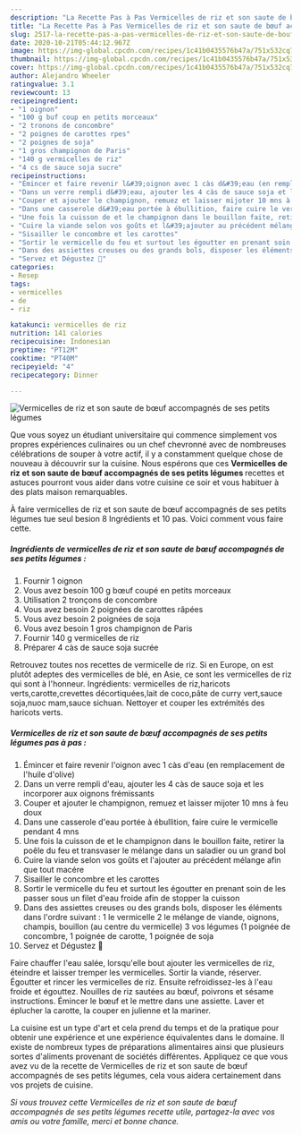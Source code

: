 ```yaml
---
description: "La Recette Pas à Pas Vermicelles de riz et son saute de bœuf accompagnés de ses petits légumes"
title: "La Recette Pas à Pas Vermicelles de riz et son saute de bœuf accompagnés de ses petits légumes"
slug: 2517-la-recette-pas-a-pas-vermicelles-de-riz-et-son-saute-de-bouf-accompagnes-de-ses-petits-legumes
date: 2020-10-21T05:44:12.967Z
image: https://img-global.cpcdn.com/recipes/1c41b0435576b47a/751x532cq70/vermicelles-de-riz-et-son-saute-de-boeuf-accompagnes-de-ses-petits-legumes-photo-principale-de-la-recette.jpg
thumbnail: https://img-global.cpcdn.com/recipes/1c41b0435576b47a/751x532cq70/vermicelles-de-riz-et-son-saute-de-boeuf-accompagnes-de-ses-petits-legumes-photo-principale-de-la-recette.jpg
cover: https://img-global.cpcdn.com/recipes/1c41b0435576b47a/751x532cq70/vermicelles-de-riz-et-son-saute-de-boeuf-accompagnes-de-ses-petits-legumes-photo-principale-de-la-recette.jpg
author: Alejandro Wheeler
ratingvalue: 3.1
reviewcount: 13
recipeingredient:
- "1 oignon"
- "100 g buf coup en petits morceaux"
- "2 tronons de concombre"
- "2 poignes de carottes rpes"
- "2 poignes de soja"
- "1 gros champignon de Paris"
- "140 g vermicelles de riz"
- "4 cs de sauce soja sucre"
recipeinstructions:
- "Émincer et faire revenir l&#39;oignon avec 1 càs d&#39;eau (en remplacement de l&#39;huile d&#39;olive)"
- "Dans un verre rempli d&#39;eau, ajouter les 4 càs de sauce soja et les incorporer aux oignons frémissants"
- "Couper et ajouter le champignon, remuez et laisser mijoter 10 mns à feu doux"
- "Dans une casserole d&#39;eau portée à ébullition, faire cuire le vermicelle pendant 4 mns"
- "Une fois la cuisson de et le champignon dans le bouillon faite, retirer la poêle du feu et transvaser le mélange dans un saladier ou un grand bol"
- "Cuire la viande selon vos goûts et l&#39;ajouter au précédent mélange afin que tout macére"
- "Sisailler le concombre et les carottes"
- "Sortir le vermicelle du feu et surtout les égoutter en prenant soin de les passer sous un filet d&#39;eau froide afin de stopper la cuisson"
- "Dans des assiettes creuses ou des grands bols, disposer les éléments dans l&#39;ordre suivant : 1 le vermicelle 2 le mélange de viande, oignons, champis, bouillon (au centre du vermicelle) 3 vos légumes (1 poignée de concombre, 1 poignée de carotte, 1 poignée de soja"
- "Servez et Dégustez 🤤"
categories:
- Resep
tags:
- vermicelles
- de
- riz

katakunci: vermicelles de riz 
nutrition: 141 calories
recipecuisine: Indonesian
preptime: "PT12M"
cooktime: "PT40M"
recipeyield: "4"
recipecategory: Dinner

---
```



![Vermicelles de riz et son saute de bœuf accompagnés de ses petits légumes](https://img-global.cpcdn.com/recipes/1c41b0435576b47a/751x532cq70/vermicelles-de-riz-et-son-saute-de-boeuf-accompagnes-de-ses-petits-legumes-photo-principale-de-la-recette.jpg)

Que vous soyez un étudiant universitaire qui commence simplement vos propres expériences culinaires ou un chef chevronné avec de nombreuses célébrations de souper à votre actif, il y a constamment quelque chose de nouveau à découvrir sur la cuisine. Nous espérons que ces <strong> Vermicelles de riz et son saute de bœuf accompagnés de ses petits légumes </strong> recettes et astuces pourront vous aider dans votre cuisine ce soir et vous habituer à des plats maison remarquables.

<!--inarticleads1-->

À faire vermicelles de riz et son saute de bœuf accompagnés de ses petits légumes tue seul besion 8 Ingrédients et 10 pas. Voici comment vous faire cette.

##### Ingrédients de vermicelles de riz et son saute de bœuf accompagnés de ses petits légumes :

1. Fournir 1 oignon
1. Vous avez besoin 100 g bœuf coupé en petits morceaux
1. Utilisation 2 tronçons de concombre
1. Vous avez besoin 2 poignées de carottes râpées
1. Vous avez besoin 2 poignées de soja
1. Vous avez besoin 1 gros champignon de Paris
1. Fournir 140 g vermicelles de riz
1. Préparer 4 càs de sauce soja sucrée


Retrouvez toutes nos recettes de vermicelle de riz. Si en Europe, on est plutôt adeptes des vermicelles de blé, en Asie, ce sont les vermicelles de riz qui sont à l&#39;honneur. Ingrédients: vermicelles de riz,haricots verts,carotte,crevettes décortiquées,lait de coco,pâte de curry vert,sauce soja,nuoc mam,sauce sichuan. Nettoyer et couper les extrémités des haricots verts. 

<!--inarticleads2-->

##### Vermicelles de riz et son saute de bœuf accompagnés de ses petits légumes pas à pas :

1. Émincer et faire revenir l&#39;oignon avec 1 càs d&#39;eau (en remplacement de l&#39;huile d&#39;olive)
1. Dans un verre rempli d&#39;eau, ajouter les 4 càs de sauce soja et les incorporer aux oignons frémissants
1. Couper et ajouter le champignon, remuez et laisser mijoter 10 mns à feu doux
1. Dans une casserole d&#39;eau portée à ébullition, faire cuire le vermicelle pendant 4 mns
1. Une fois la cuisson de et le champignon dans le bouillon faite, retirer la poêle du feu et transvaser le mélange dans un saladier ou un grand bol
1. Cuire la viande selon vos goûts et l&#39;ajouter au précédent mélange afin que tout macére
1. Sisailler le concombre et les carottes
1. Sortir le vermicelle du feu et surtout les égoutter en prenant soin de les passer sous un filet d&#39;eau froide afin de stopper la cuisson
1. Dans des assiettes creuses ou des grands bols, disposer les éléments dans l&#39;ordre suivant : 1 le vermicelle 2 le mélange de viande, oignons, champis, bouillon (au centre du vermicelle) 3 vos légumes (1 poignée de concombre, 1 poignée de carotte, 1 poignée de soja
1. Servez et Dégustez 🤤


Faire chauffer l&#39;eau salée, lorsqu&#39;elle bout ajouter les vermicelles de riz, éteindre et laisser tremper les vermicelles. Sortir la viande, réserver. Égoutter et rincer les vermicelles de riz. Ensuite refroidissez-les à l&#39;eau froide et égouttez. Nouilles de riz sautées au bœuf, poivrons et sésame instructions. Émincer le bœuf et le mettre dans une assiette. Laver et éplucher la carotte, la couper en julienne et la mariner. 

<!--inarticleads1-->

<p>
La cuisine est un type d'art et cela prend du temps et de la pratique pour obtenir une expérience et une expérience équivalentes dans le domaine. Il existe de nombreux types de préparations alimentaires ainsi que plusieurs sortes d'aliments provenant de sociétés différentes. Appliquez ce que vous avez vu de la recette de Vermicelles de riz et son saute de bœuf accompagnés de ses petits légumes, cela vous aidera certainement dans vos projets de cuisine.
</p>

<p>
<i>Si vous trouvez cette Vermicelles de riz et son saute de bœuf accompagnés de ses petits légumes recette utile, partagez-la avec vos amis ou votre famille, merci et bonne chance.</i>
</p>
